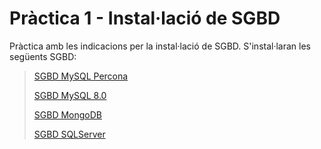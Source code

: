 # Pràctica 1 - Instal·lació de SGBD
Pràctica amb les indicacions per la instal·lació de SGBD.
S'instal·laran les següents SGBD:
> [SGBD MySQL Percona ](https://github.com/ravindersinghkh/instalacio-SGBD/blob/main/Percona)
> 
> [SGBD MySQL 8.0](https://github.com/ravindersinghkh/instalacio-SGBD/blob/main/MySQL%208.0)
> 
> [SGBD MongoDB](https://github.com/ravindersinghkh/instalacio-SGBD/blob/main/MongoDB)
> 
> [SGBD SQLServer](https://github.com/ravindersinghkh/instalacio-SGBD/blob/main/SQLServer)

